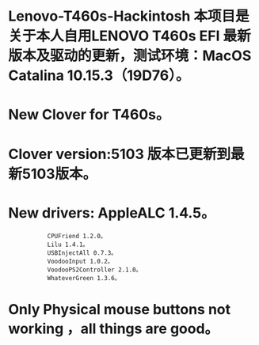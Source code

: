 # Lenovo-T460s-Hackintosh  本项目是关于本人自用LENOVO T460s EFI 最新版本及驱动的更新，测试环境：MacOS Catalina 10.15.3（19D76）。
# New Clover for T460s。
# Clover version:5103  版本已更新到最新5103版本。
# New drivers:   AppleALC 1.4.5。  
               CPUFriend 1.2.0。   
               Lilu 1.4.1。  
               USBInjectAll 0.7.3。  
               VoodooInput 1.0.2。  
               VoodooPS2Controller 2.1.0。 
               WhateverGreen 1.3.6。
# Only Physical mouse buttons not working ，all things are good。
